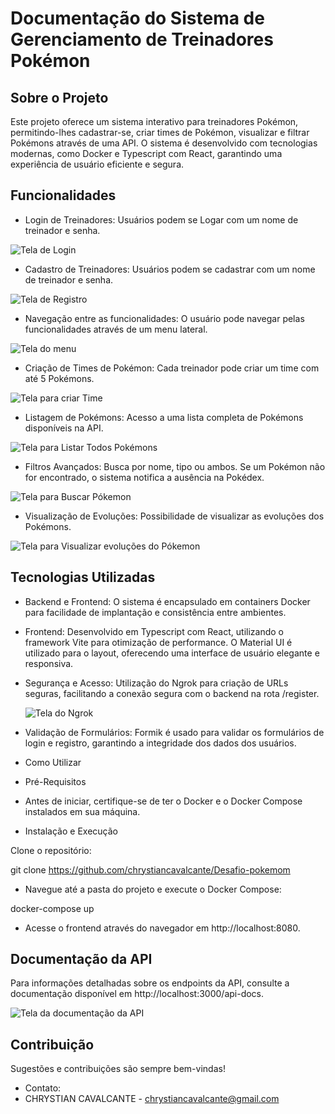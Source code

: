 # Documentação do Sistema de Gerenciamento de Treinadores Pokémon

## Sobre o Projeto

Este projeto oferece um sistema interativo para treinadores Pokémon, permitindo-lhes cadastrar-se, criar times de Pokémon, visualizar e filtrar Pokémons através de uma API. O sistema é desenvolvido com tecnologias modernas, como Docker e Typescript com React, garantindo uma experiência de usuário eficiente e segura.

## Funcionalidades

- Login de Treinadores: Usuários podem se Logar com um nome de treinador e senha.

![Tela de Login](https://firebasestorage.googleapis.com/v0/b/softwarepro-28ade.appspot.com/o/Captura%20de%20Tela%202024-01-02%20a%CC%80s%2009.48.00.png?alt=media&token=a330085d-bd78-48ec-bf15-07be6a3efebd)

- Cadastro de Treinadores: Usuários podem se cadastrar com um nome de treinador e senha.

![Tela de Registro](https://firebasestorage.googleapis.com/v0/b/softwarepro-28ade.appspot.com/o/Captura%20de%20Tela%202024-01-02%20a%CC%80s%2009.48.12.png?alt=media&token=69ecab6e-acbe-4e90-a071-db512272c7ac)

- Navegação entre as funcionalidades: O usuário pode navegar pelas funcionalidades através de um menu lateral.

![Tela do menu](https://firebasestorage.googleapis.com/v0/b/softwarepro-28ade.appspot.com/o/Captura%20de%20Tela%202024-01-02%20a%CC%80s%2009.50.16.png?alt=media&token=7e2500f5-89e5-4bf2-a8f6-d7ccefa3e58b)

- Criação de Times de Pokémon: Cada treinador pode criar um time com até 5 Pokémons.

![Tela para criar Time](https://firebasestorage.googleapis.com/v0/b/softwarepro-28ade.appspot.com/o/Captura%20de%20Tela%202024-01-02%20a%CC%80s%2009.49.32.png?alt=media&token=979692fc-7909-4e97-bde2-c65e88c1e80c)

- Listagem de Pokémons: Acesso a uma lista completa de Pokémons disponíveis na API.

![Tela para Listar Todos Pokémons](https://firebasestorage.googleapis.com/v0/b/softwarepro-28ade.appspot.com/o/Captura%20de%20Tela%202024-01-02%20a%CC%80s%2009.49.01.png?alt=media&token=1fda8266-afff-4be0-a75e-4add11d51dff)

- Filtros Avançados: Busca por nome, tipo ou ambos. Se um Pokémon não for encontrado, o sistema notifica a ausência na Pokédex.

![Tela para Buscar Pókemon](https://firebasestorage.googleapis.com/v0/b/softwarepro-28ade.appspot.com/o/Captura%20de%20Tela%202024-01-02%20a%CC%80s%2009.49.18.png?alt=media&token=91a63365-2ab9-4ff5-9701-c00b04526253)

- Visualização de Evoluções: Possibilidade de visualizar as evoluções dos Pokémons.

![Tela para Visualizar evoluções do Pókemon](https://firebasestorage.googleapis.com/v0/b/softwarepro-28ade.appspot.com/o/Captura%20de%20Tela%202024-01-02%20a%CC%80s%2009.49.56.png?alt=media&token=d5c866cd-0af3-4676-bda0-fcea689e829d)

## Tecnologias Utilizadas

- Backend e Frontend: O sistema é encapsulado em containers Docker para facilidade de implantação e consistência entre ambientes.

- Frontend: Desenvolvido em Typescript com React, utilizando o framework Vite para otimização de performance. O Material UI é utilizado para o layout, oferecendo uma interface de usuário elegante e responsiva.

- Segurança e Acesso: Utilização do Ngrok para criação de URLs seguras, facilitando a conexão segura com o backend na rota /register.

  ![Tela do Ngrok](https://firebasestorage.googleapis.com/v0/b/softwarepro-28ade.appspot.com/o/Captura%20de%20Tela%202024-01-02%20a%CC%80s%2011.16.51.png?alt=media&token=497b5058-7e01-4a37-ae13-12ab8610c642)

- Validação de Formulários: Formik é usado para validar os formulários de login e registro, garantindo a integridade dos dados dos usuários.

- Como Utilizar

- Pré-Requisitos

- Antes de iniciar, certifique-se de ter o Docker e o Docker Compose instalados em sua máquina.

- Instalação e Execução

Clone o repositório:

git clone https://github.com/chrystiancavalcante/Desafio-pokemom

- Navegue até a pasta do projeto e execute o Docker Compose:

docker-compose up

- Acesse o frontend através do navegador em http://localhost:8080.

## Documentação da API

Para informações detalhadas sobre os endpoints da API, consulte a documentação disponível em http://localhost:3000/api-docs.

![Tela da documentação da API](https://firebasestorage.googleapis.com/v0/b/softwarepro-28ade.appspot.com/o/Captura%20de%20Tela%202024-01-02%20a%CC%80s%2010.07.53.png?alt=media&token=e650a6c5-489c-4857-a627-021c0c19c66c)

## Contribuição

Sugestões e contribuições são sempre bem-vindas! 


- Contato:
- CHRYSTIAN CAVALCANTE - chrystiancavalcante@gmail.com




